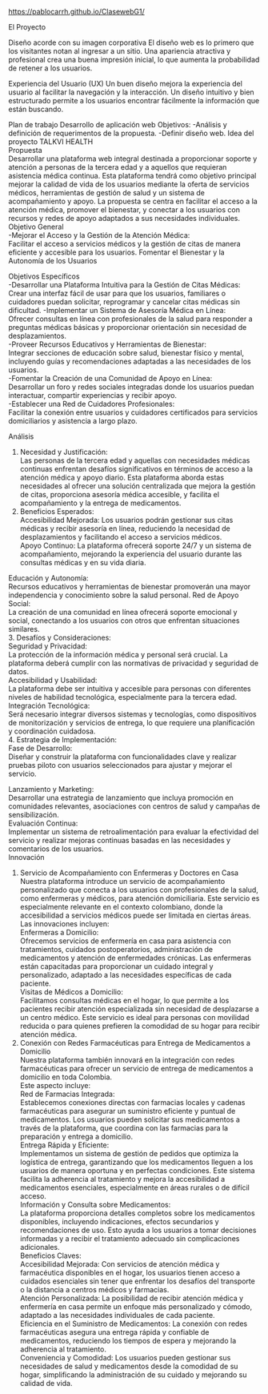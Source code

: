 https://pablocarrh.github.io/ClasewebG1/

El Proyecto

Diseño acorde con su imagen corporativa
El diseño web es lo primero que los visitantes notan al ingresar a un sitio. Una apariencia atractiva y profesional crea una buena impresión inicial, lo que aumenta la probabilidad de retener a los usuarios.

Experiencia del Usuario (UX)
Un buen diseño mejora la experiencia del usuario al facilitar la navegación y la interacción. Un diseño intuitivo y bien estructurado permite a los usuarios encontrar fácilmente la información que están buscando.

Plan de trabajo
Desarrollo de aplicación web
Objetivos:
-Análisis y definición de requerimentos de la propuesta.
-Definir diseño web.
Idea del proyecto TALKVI HEALTH  
Propuesta  
Desarrollar una plataforma web integral destinada a proporcionar soporte y atención a personas de la tercera edad y a aquellos que requieran asistencia médica continua. Esta plataforma tendrá como objetivo principal mejorar la calidad de vida de los usuarios mediante la oferta de servicios médicos, herramientas de gestión de salud y un sistema de acompañamiento y apoyo. La propuesta se centra en facilitar el acceso a la atención médica, promover el bienestar, y conectar a los usuarios con recursos y redes de apoyo adaptados a sus necesidades individuales.  
Objetivo General  
-Mejorar el Acceso y la Gestión de la Atención Médica:  
Facilitar el acceso a servicios médicos y la gestión de citas de manera eficiente y accesible para los usuarios. Fomentar el Bienestar y la Autonomía de los Usuarios

Objetivos Específicos  
-Desarrollar una Plataforma Intuitiva para la Gestión de Citas Médicas:  
Crear una interfaz fácil de usar para que los usuarios, familiares o cuidadores puedan solicitar, reprogramar y cancelar citas médicas sin dificultad. 
-Implementar un Sistema de Asesoría Médica en Línea:  
Ofrecer consultas en línea con profesionales de la salud para responder a preguntas médicas básicas y proporcionar orientación sin necesidad de desplazamientos.  
-Proveer Recursos Educativos y Herramientas de Bienestar:  
Integrar secciones de educación sobre salud, bienestar físico y mental, incluyendo guías y recomendaciones adaptadas a las necesidades de los usuarios.  
-Fomentar la Creación de una Comunidad de Apoyo en Línea:  
Desarrollar un foro y redes sociales integradas donde los usuarios puedan interactuar, compartir experiencias y recibir apoyo.  
-Establecer una Red de Cuidadores Profesionales:  
Facilitar la conexión entre usuarios y cuidadores certificados para servicios domiciliarios y asistencia a largo plazo.  

Análisis  
1. Necesidad y Justificación:  
Las personas de la tercera edad y aquellas con necesidades médicas continuas enfrentan desafíos significativos en términos de acceso a la atención médica y apoyo diario. Esta plataforma aborda estas necesidades al ofrecer una solución centralizada que mejora la gestión de citas, proporciona asesoría médica accesible, y facilita el acompañamiento y la entrega de medicamentos.  
2. Beneficios Esperados:  
Accesibilidad Mejorada: Los usuarios podrán gestionar sus citas médicas y recibir asesoría en línea, reduciendo la necesidad de desplazamientos y facilitando el acceso a servicios médicos.  
Apoyo Continuo: La plataforma ofrecerá soporte 24/7 y un sistema de acompañamiento, mejorando la experiencia del usuario durante las consultas médicas y en su vida diaria.

Educación y Autonomía:  
Recursos educativos y herramientas de bienestar promoverán una mayor independencia y conocimiento sobre la salud personal. Red de Apoyo Social:  
La creación de una comunidad en línea ofrecerá soporte emocional y social, conectando a los usuarios con otros que enfrentan situaciones similares.  
3. Desafíos y Consideraciones:  
Seguridad y Privacidad:  
La protección de la información médica y personal será crucial. La plataforma deberá cumplir con las normativas de privacidad y seguridad de datos.  
Accesibilidad y Usabilidad:  
La plataforma debe ser intuitiva y accesible para personas con diferentes niveles de habilidad tecnológica, especialmente para la tercera edad.  
Integración Tecnológica:  
Será necesario integrar diversos sistemas y tecnologías, como dispositivos de monitorización y servicios de entrega, lo que requiere una planificación y coordinación cuidadosa.  
4. Estrategia de Implementación:  
Fase de Desarrollo:  
Diseñar y construir la plataforma con funcionalidades clave y realizar pruebas piloto con usuarios seleccionados para ajustar y mejorar el servicio.

Lanzamiento y Marketing:  
Desarrollar una estrategia de lanzamiento que incluya promoción en comunidades relevantes, asociaciones con centros de salud y campañas de sensibilización.  
Evaluación Continua:  
Implementar un sistema de retroalimentación para evaluar la efectividad del servicio y realizar mejoras continuas basadas en las necesidades y comentarios de los usuarios.  
Innovación  
1. Servicio de Acompañamiento con Enfermeras y Doctores en Casa  
Nuestra plataforma introduce un servicio de acompañamiento personalizado que conecta a los usuarios con profesionales de la salud, como enfermeras y médicos, para atención domiciliaria. Este servicio es especialmente relevante en el contexto colombiano, donde la accesibilidad a servicios médicos puede ser limitada en ciertas áreas.  
Las innovaciones incluyen:  
Enfermeras a Domicilio:  
Ofrecemos servicios de enfermería en casa para asistencia con tratamientos, cuidados postoperatorios, administración de medicamentos y atención de enfermedades crónicas. Las enfermeras están capacitadas para proporcionar un cuidado integral y personalizado, adaptado a las necesidades específicas de cada paciente.  
Visitas de Médicos a Domicilio:  
Facilitamos consultas médicas en el hogar, lo que permite a los pacientes recibir atención especializada sin necesidad de desplazarse a un centro médico.
Este servicio es ideal para personas con movilidad reducida o para quienes prefieren la comodidad de su hogar para recibir atención médica.  
2. Conexión con Redes Farmacéuticas para Entrega de Medicamentos a Domicilio  
Nuestra plataforma también innovará en la integración con redes farmacéuticas para ofrecer un servicio de entrega de medicamentos a domicilio en toda Colombia.  
Este aspecto incluye:  
Red de Farmacias Integrada:  
Establecemos conexiones directas con farmacias locales y cadenas farmacéuticas para asegurar un suministro eficiente y puntual de medicamentos. Los usuarios pueden solicitar sus medicamentos a través de la plataforma, que coordina con las farmacias para la preparación y entrega a domicilio.  
Entrega Rápida y Eficiente:  
Implementamos un sistema de gestión de pedidos que optimiza la logística de entrega, garantizando que los medicamentos lleguen a los usuarios de manera oportuna y en perfectas condiciones.
Este sistema facilita la adherencia al tratamiento y mejora la accesibilidad a medicamentos esenciales, especialmente en áreas rurales o de difícil acceso.  
Información y Consulta sobre Medicamentos:  
La plataforma proporciona detalles completos sobre los medicamentos disponibles, incluyendo indicaciones, efectos secundarios y recomendaciones de uso. Esto ayuda a los usuarios a tomar decisiones informadas y a recibir el tratamiento adecuado sin complicaciones adicionales.  
Beneficios Claves:  
Accesibilidad Mejorada: Con servicios de atención médica y farmacéutica disponibles en el hogar, los usuarios tienen acceso a cuidados esenciales sin tener que enfrentar los desafíos del transporte o la distancia a centros médicos y farmacias.  
Atención Personalizada: La posibilidad de recibir atención médica y enfermería en casa permite un enfoque más personalizado y cómodo, adaptado a las necesidades individuales de cada paciente.  
Eficiencia en el Suministro de Medicamentos: La conexión con redes farmacéuticas asegura una entrega rápida y confiable de medicamentos, reduciendo los tiempos de espera y mejorando la adherencia al tratamiento.  
Conveniencia y Comodidad: Los usuarios pueden gestionar sus necesidades de salud y medicamentos desde la comodidad de su hogar, simplificando la administración de su cuidado y mejorando su calidad de vida.
